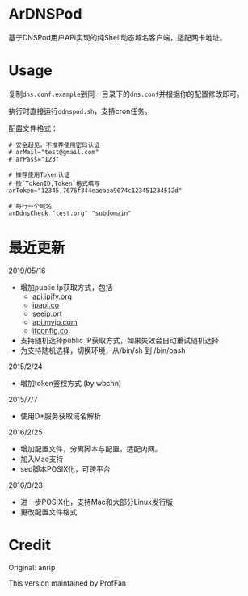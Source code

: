 # ArDNSPod

基于DNSPod用户API实现的纯Shell动态域名客户端，适配网卡地址。

# Usage

复制`dns.conf.example`到同一目录下的`dns.conf`并根据你的配置修改即可。

执行时直接运行`ddnspod.sh`，支持cron任务。

配置文件格式：
```
# 安全起见，不推荐使用密码认证
# arMail="test@gmail.com"
# arPass="123"

# 推荐使用Token认证
# 按`TokenID,Token`格式填写
arToken="12345,7676f344eaeaea9074c123451234512d"

# 每行一个域名
arDdnsCheck "test.org" "subdomain"
```

# 最近更新
2019/05/16
- 增加public Ip获取方式，包括
  - [api.ipify.org](https://api.ipify.org)
  - [ipapi.co](https://ipapi.co/)
  - [seeip.ort](https://ip4.seeip.org)
  - [api.myip.com](https://api.myip.com)
  - [ifconfig.co](https://ifconfig.co)
- 支持随机选择public IP获取方式，如果失效会自动重试随机选择
- 为支持随机选择，切换环境，从/bin/sh 到 /bin/bash

2015/2/24
- 增加token鉴权方式 (by wbchn)

2015/7/7
- 使用D+服务获取域名解析

2016/2/25
- 增加配置文件，分离脚本与配置，适配内网。
- 加入Mac支持
- sed脚本POSIX化，可跨平台

2016/3/23
- 进一步POSIX化，支持Mac和大部分Linux发行版
- 更改配置文件格式

# Credit

Original: anrip

This version maintained by ProfFan
